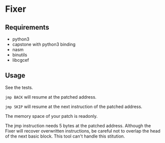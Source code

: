 Fixer
=====

Requirements
------------
+ python3
+ capstone with python3 binding
+ nasm
+ binutils
+ libcgcef

Usage
-----
See the tests.

`jmp BACK` will resume at the patched address.

`jmp SKIP` will resume at the next instruction of the patched address.

The memory space of your patch is readonly.

The jmp instruction needs 5 bytes at the patched address. Although the Fixer will recover overwritten instructions, be careful not to overlap the head of the next basic block. This tool can't handle this stitution.
